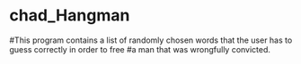 # chad_Hangman
#This program contains a list of randomly chosen words that the user has to guess correctly in order to free 
#a man that was wrongfully convicted. 
